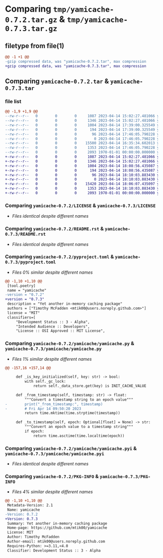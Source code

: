 # Comparing `tmp/yamicache-0.7.2.tar.gz` & `tmp/yamicache-0.7.3.tar.gz`

## filetype from file(1)

```diff
@@ -1 +1 @@
-gzip compressed data, was "yamicache-0.7.2.tar", max compression
+gzip compressed data, was "yamicache-0.7.3.tar", max compression
```

## Comparing `yamicache-0.7.2.tar` & `yamicache-0.7.3.tar`

### file list

```diff
@@ -1,9 +1,9 @@
--rw-r--r--   0        0        0     1087 2023-04-14 15:02:27.481066 yamicache-0.7.2/LICENSE
--rw-r--r--   0        0        0     1346 2023-04-14 15:02:27.481066 yamicache-0.7.2/README.rst
--rw-r--r--   0        0        0     1004 2023-04-14 17:39:00.325549 yamicache-0.7.2/pyproject.toml
--rw-r--r--   0        0        0      194 2023-04-14 17:39:00.325549 yamicache-0.7.2/yamicache/__init__.py
--rw-r--r--   0        0        0       96 2023-04-14 17:46:05.790228 yamicache-0.7.2/yamicache/__init__.pyi
--rw-r--r--   0        0        0        0 2023-04-14 17:46:05.790228 yamicache-0.7.2/yamicache/py.typed
--rw-r--r--   0        0        0    15500 2023-04-14 16:35:34.602013 yamicache-0.7.2/yamicache/yamicache.py
--rw-r--r--   0        0        0     1353 2023-04-14 17:46:05.790228 yamicache-0.7.2/yamicache/yamicache.pyi
--rw-r--r--   0        0        0     2093 1970-01-01 00:00:00.000000 yamicache-0.7.2/PKG-INFO
+-rw-r--r--   0        0        0     1087 2023-04-14 15:02:27.481066 yamicache-0.7.3/LICENSE
+-rw-r--r--   0        0        0     1346 2023-04-14 15:02:27.481066 yamicache-0.7.3/README.rst
+-rw-r--r--   0        0        0     1004 2023-04-14 18:08:56.435087 yamicache-0.7.3/pyproject.toml
+-rw-r--r--   0        0        0      194 2023-04-14 18:08:56.435087 yamicache-0.7.3/yamicache/__init__.py
+-rw-r--r--   0        0        0       96 2023-04-14 18:10:03.883430 yamicache-0.7.3/yamicache/__init__.pyi
+-rw-r--r--   0        0        0        0 2023-04-14 18:10:03.883430 yamicache-0.7.3/yamicache/py.typed
+-rw-r--r--   0        0        0    15420 2023-04-14 18:06:07.435097 yamicache-0.7.3/yamicache/yamicache.py
+-rw-r--r--   0        0        0     1353 2023-04-14 18:10:03.883430 yamicache-0.7.3/yamicache/yamicache.pyi
+-rw-r--r--   0        0        0     2093 1970-01-01 00:00:00.000000 yamicache-0.7.3/PKG-INFO
```

### Comparing `yamicache-0.7.2/LICENSE` & `yamicache-0.7.3/LICENSE`

 * *Files identical despite different names*

### Comparing `yamicache-0.7.2/README.rst` & `yamicache-0.7.3/README.rst`

 * *Files identical despite different names*

### Comparing `yamicache-0.7.2/pyproject.toml` & `yamicache-0.7.3/pyproject.toml`

 * *Files 0% similar despite different names*

```diff
@@ -1,10 +1,10 @@
 [tool.poetry]
 name = "yamicache"
-version = "0.7.2"
+version = "0.7.3"
 description = "Yet another in-memory caching package"
 authors = ["Timothy McFadden <mtik00@users.noreply.github.com>"]
 license = "MIT"
 classifiers=[
     "Development Status :: 3 - Alpha",
     "Intended Audience :: Developers",
     "License :: OSI Approved :: MIT License",
```

### Comparing `yamicache-0.7.2/yamicache/yamicache.py` & `yamicache-0.7.3/yamicache/yamicache.py`

 * *Files 1% similar despite different names*

```diff
@@ -157,16 +157,14 @@
 
     def _is_key_initialized(self, key: str) -> bool:
         with self._gc_lock:
             return self._data_store.get(key) is INIT_CACHE_VALUE
 
     def _from_timestamp(self, timestamp: str) -> float:
         """Convert a timestamp string to an epoch value"""
-        print("_from_timestamp:", timestamp)
-        # Fri Apr 14 09:50:20 2023
         return time.mktime(time.strptime(timestamp))
 
     def _to_timestamp(self, epoch: Optional[float] = None) -> str:
         """Convert an epoch value to a timestamp string"""
         if epoch:
             return time.asctime(time.localtime(epoch))
```

### Comparing `yamicache-0.7.2/yamicache/yamicache.pyi` & `yamicache-0.7.3/yamicache/yamicache.pyi`

 * *Files identical despite different names*

### Comparing `yamicache-0.7.2/PKG-INFO` & `yamicache-0.7.3/PKG-INFO`

 * *Files 4% similar despite different names*

```diff
@@ -1,10 +1,10 @@
 Metadata-Version: 2.1
 Name: yamicache
-Version: 0.7.2
+Version: 0.7.3
 Summary: Yet another in-memory caching package
 Home-page: https://github.com/mtik00/yamicache
 License: MIT
 Author: Timothy McFadden
 Author-email: mtik00@users.noreply.github.com
 Requires-Python: >=3.11,<4.0
 Classifier: Development Status :: 3 - Alpha
```

